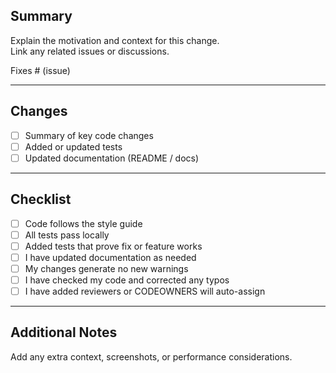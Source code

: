 ## Summary
Explain the motivation and context for this change.  
Link any related issues or discussions.

Fixes # (issue)

---

## Changes
- [ ] Summary of key code changes
- [ ] Added or updated tests
- [ ] Updated documentation (README / docs)

---

## Checklist
- [ ] Code follows the style guide
- [ ] All tests pass locally
- [ ] Added tests that prove fix or feature works
- [ ] I have updated documentation as needed
- [ ] My changes generate no new warnings
- [ ] I have checked my code and corrected any typos
- [ ] I have added reviewers or CODEOWNERS will auto-assign

---

## Additional Notes
Add any extra context, screenshots, or performance considerations.

